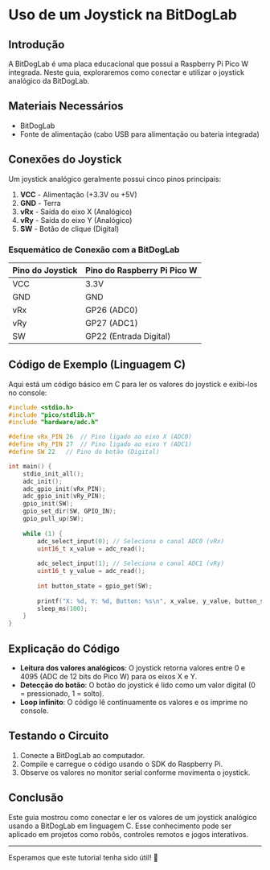 # Uso de um Joystick na BitDogLab

## Introdução
A BitDogLab é uma placa educacional que possui a Raspberry Pi Pico W integrada. Neste guia, exploraremos como conectar e utilizar o joystick analógico da BitDogLab.

## Materiais Necessários
- BitDogLab
- Fonte de alimentação (cabo USB para alimentação ou bateria integrada)

## Conexões do Joystick
Um joystick analógico geralmente possui cinco pinos principais:

1. **VCC** - Alimentação (+3.3V ou +5V)
2. **GND** - Terra
3. **vRx** - Saída do eixo X (Analógico)
4. **vRy** - Saída do eixo Y (Analógico)
5. **SW** - Botão de clique (Digital)

### Esquemático de Conexão com a BitDogLab
| Pino do Joystick | Pino do Raspberry Pi Pico W |
|------------------|----------------------------|
| VCC             | 3.3V                        |
| GND             | GND                         |
| vRx             | GP26 (ADC0)                 |
| vRy             | GP27 (ADC1)                 |
| SW              | GP22 (Entrada Digital)      |

## Código de Exemplo (Linguagem C)
Aqui está um código básico em C para ler os valores do joystick e exibi-los no console:

```c
#include <stdio.h>
#include "pico/stdlib.h"
#include "hardware/adc.h"

#define vRx_PIN 26  // Pino ligado ao eixo X (ADC0)
#define vRy_PIN 27  // Pino ligado ao eixo Y (ADC1)
#define SW 22   // Pino do botão (Digital)

int main() {
    stdio_init_all();
    adc_init();
    adc_gpio_init(vRx_PIN);
    adc_gpio_init(vRy_PIN);
    gpio_init(SW);
    gpio_set_dir(SW, GPIO_IN);
    gpio_pull_up(SW);
    
    while (1) {
        adc_select_input(0); // Seleciona o canal ADC0 (vRx)
        uint16_t x_value = adc_read();
        
        adc_select_input(1); // Seleciona o canal ADC1 (vRy)
        uint16_t y_value = adc_read();
        
        int button_state = gpio_get(SW);
        
        printf("X: %d, Y: %d, Button: %s\n", x_value, y_value, button_state == 0 ? "Pressionado" : "Solto");
        sleep_ms(100);
    }
}
```

## Explicação do Código
- **Leitura dos valores analógicos**: O joystick retorna valores entre 0 e 4095 (ADC de 12 bits do Pico W) para os eixos X e Y.
- **Detecção do botão**: O botão do joystick é lido como um valor digital (0 = pressionado, 1 = solto).
- **Loop infinito**: O código lê continuamente os valores e os imprime no console.

## Testando o Circuito
1. Conecte a BitDogLab ao computador.
2. Compile e carregue o código usando o SDK do Raspberry Pi.
3. Observe os valores no monitor serial conforme movimenta o joystick.

## Conclusão
Este guia mostrou como conectar e ler os valores de um joystick analógico usando a BitDogLab em linguagem C. Esse conhecimento pode ser aplicado em projetos como robôs, controles remotos e jogos interativos.

---
Esperamos que este tutorial tenha sido útil! 🚀
